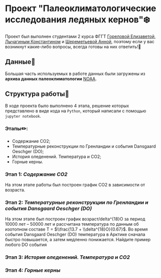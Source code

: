 # Проект "Палеоклиматологические исследования ледяных кернов"❄️
Проект был выполнен студентами 2 курса ФГГТ [Гореловой Елизаветой](https://github.com/emgorelova), [Лычагиным Константином](https://github.com/lychaginkonst) и [Шереметьевой Анной](https://github.com/anch_sher), поэтому если у вас возникнут какие-либо вопросы, всегда готовы на них ответить!🩷
## Данные🧾
Большая часть используемых в работе данных были загружены из **архива данных палеоклиматологии** [NOAA](https://www.ncei.noaa.gov/access/paleo-search/). 
## Структура работы📌
В ходе проекта было выполнено 4 этапа, решение которых представлено в виде кода на `Python`, который написали с помощью `jupyter notebook`.
### Этапы✏️:
- Содержание CO2;
- Температурные реконструкции по Гренландии и события Dansgaard Oeschger (DO);
- История оледенений. Температура и CO2;
- Горные керны.
### Этап 1: *Содержание CO2*
На этом этапе работы был построен график CO2 в зависимости от возраста.
### Этап 2: *Температурные реконструкции по Гренландии и события Dansgaard Oeschger (DO)*
На этом этапе был построен график возраст/delta^{18}О за период 10000 лет – 50000 лет и рассчитана температура по данным об изотопном составе T = $\\frac{13.7 + \\delta^{18}О}{0.67}$.
Во время события Dansgaard Oeschger (DO) температура в Арктике сначала быстро повышается, а затем медленно понижается. Найдите пример любого DO события
### Этап 3: *История оледенений. Температура и CO2*
### Этап 4: *Горные керны*

